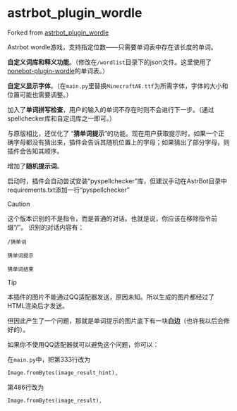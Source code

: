 # astrbot_plugin_wordle

Forked from [astrbot_plugin_wordle](https://github.com/Raven95676/astrbot_plugin_wordle)

Astrbot wordle游戏，支持指定位数——只需要单词表中存在该长度的单词。

**自定义词库和释义功能**。（修改在```/wordlist```目录下的json文件。这里使用了[nonebot-plugin-wordle](https://github.com/noneplugin/nonebot-plugin-wordle)的单词表。）

**自定义显示字体**。（在```main.py```里替换```MinecraftAE.ttf```为所需字体，字体的大小和位置可能也需要调整。）

加入了**单词拼写检查**，用户的输入的单词不存在时则不会进行下一步。（通过spellchecker库和自定词库之一即可。）

与原版相比，还优化了 “**猜单词提示**”的功能。现在用户获取提示时，如果一个正确字母都没有猜出来，插件会告诉其随机位置上的字母；如果猜出了部分字母，则插件会告知其顺序。

增加了**随机提示词**。

启动时，插件会自动尝试安装“pyspellchecker”库，但建议手动在AstrBot目录中requirements.txt添加一行“pyspellchecker”

> [!caution]
> 这个版本识别的不是指令，而是普通的对话。也就是说，你应该在移除指令前缀“/”。
> 识别的对话内容有：
> ```
> /猜单词
> ```
> ```
> 猜单词提示
> ```
> ```
> 猜单词结束
> ```

> [!tip]
> 本插件的图片不能通过QQ适配器发送，原因未知。所以生成的图片都经过了HTML渲染后才发送。
> 
> 但因此产生了一个问题，那就是单词提示的图片底下有一块**白边**（也许我以后会修好的）。
> 
> 如果你不使用QQ适配器就可以避免这个问题，你可以：
> 
> 在```main.py```中，把第333行改为
> 
> ```python
> Image.fromBytes(image_result_hint),
> ```
> 
> 第486行改为
> 
> ```python
> Image.fromBytes(image_result),
> ```
